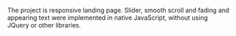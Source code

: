 The project is responsive landing page. Slider, smooth scroll and fading and appearing text were implemented in native JavaScript, without using JQuery or other libraries.
